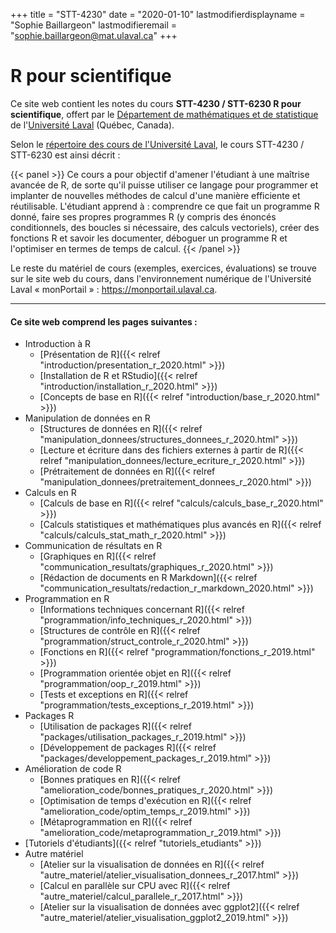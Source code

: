+++
title = "STT-4230"
date = "2020-01-10"
lastmodifierdisplayname = "Sophie Baillargeon"
lastmodifieremail = "sophie.baillargeon@mat.ulaval.ca"
+++

# R pour scientifique

Ce site web contient les notes du cours **STT-4230 / STT-6230 R pour scientifique**, offert par le [Département de mathématiques et de statistique](https://www.mat.ulaval.ca/accueil/) de l'[Université Laval](https://www.ulaval.ca/) (Québec, Canada).

Selon le [répertoire des cours de l'Université Laval](https://www.ulaval.ca/les-etudes/cours/repertoire/detailsCours/stt-4230-r-pour-scientifique.html), le cours STT-4230 / STT-6230 est ainsi décrit :

{{< panel >}}
Ce cours a pour objectif d'amener l'étudiant à une maîtrise avancée de R, de sorte qu'il puisse utiliser ce langage pour programmer et implanter de nouvelles méthodes de calcul d'une manière efficiente et réutilisable. L'étudiant apprend à : comprendre ce que fait un programme R donné, faire ses propres programmes R (y compris des énoncés conditionnels, des boucles si nécessaire, des calculs vectoriels), créer des fonctions R et savoir les documenter, déboguer un programme R et l'optimiser en termes de temps de calcul.
{{< /panel >}}

Le reste du matériel de cours (exemples, exercices, évaluations) se trouve sur le site web du cours, dans l'environnement numérique de l'Université Laval «&nbsp;monPortail&nbsp;» : https://monportail.ulaval.ca.

***

#### Ce site web comprend les pages suivantes : 

* Introduction à R
    * [Présentation de R]({{< relref "introduction/presentation_r_2020.html" >}})
    * [Installation de R et RStudio]({{< relref "introduction/installation_r_2020.html" >}})
    * [Concepts de base en R]({{< relref "introduction/base_r_2020.html" >}})
* Manipulation de données en R
    * [Structures de données en R]({{< relref "manipulation_donnees/structures_donnees_r_2020.html" >}})
    * [Lecture et écriture dans des fichiers externes à partir de R]({{< relref "manipulation_donnees/lecture_ecriture_r_2020.html" >}})
    * [Prétraitement de données en R]({{< relref "manipulation_donnees/pretraitement_donnees_r_2020.html" >}})
* Calculs en R
    * [Calculs de base en R]({{< relref "calculs/calculs_base_r_2020.html" >}})
    * [Calculs statistiques et mathématiques plus avancés en R]({{< relref "calculs/calculs_stat_math_r_2020.html" >}})
* Communication de résultats en R
    * [Graphiques en R]({{< relref "communication_resultats/graphiques_r_2020.html" >}})
    * [Rédaction de documents en R Markdown]({{< relref "communication_resultats/redaction_r_markdown_2020.html" >}})
* Programmation en R
    * [Informations techniques concernant R]({{< relref "programmation/info_techniques_r_2020.html" >}})
    * [Structures de contrôle en R]({{< relref "programmation/struct_controle_r_2020.html" >}})
    * [Fonctions en R]({{< relref "programmation/fonctions_r_2019.html" >}})
    * [Programmation orientée objet en R]({{< relref "programmation/oop_r_2019.html" >}})
    * [Tests et exceptions en R]({{< relref "programmation/tests_exceptions_r_2019.html" >}})
* Packages R
    * [Utilisation de packages R]({{< relref "packages/utilisation_packages_r_2019.html" >}})
    * [Développement de packages R]({{< relref "packages/developpement_packages_r_2019.html" >}})
* Amélioration de code R
    * [Bonnes pratiques en R]({{< relref "amelioration_code/bonnes_pratiques_r_2020.html" >}})
    * [Optimisation de temps d'exécution en R]({{< relref "amelioration_code/optim_temps_r_2019.html" >}})
    * [Métaprogrammation en R]({{< relref "amelioration_code/metaprogrammation_r_2019.html" >}})
* [Tutoriels d'étudiants]({{< relref "tutoriels_etudiants" >}})
* Autre matériel
    * [Atelier sur la visualisation de données en R]({{< relref "autre_materiel/atelier_visualisation_donnees_r_2017.html" >}})
    * [Calcul en parallèle sur CPU avec R]({{< relref "autre_materiel/calcul_parallele_r_2017.html" >}})
    * [Atelier sur la visualisation de données avec ggplot2]({{< relref "autre_materiel/atelier_visualisation_ggplot2_2019.html" >}})



